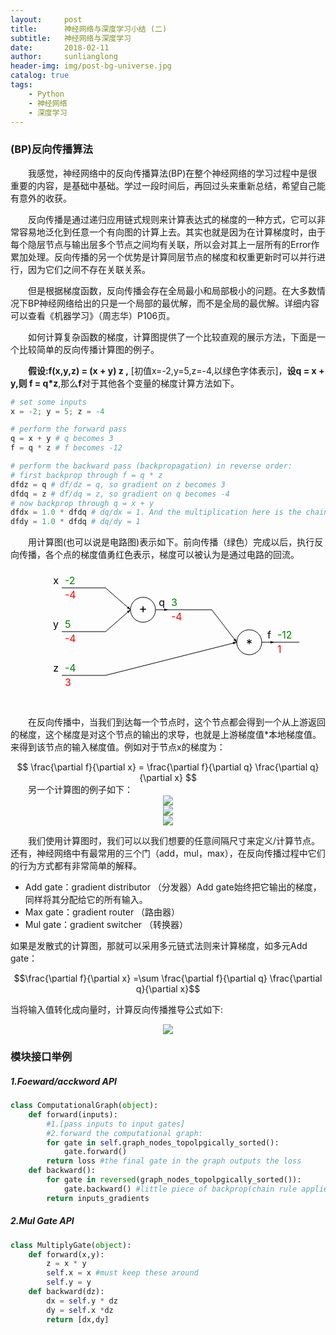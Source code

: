 ```yaml
---
layout:     post
title:      神经网络与深度学习小结 (二)
subtitle:   神经网络与深度学习
date:       2018-02-11
author:     sunlianglong
header-img: img/post-bg-universe.jpg
catalog: true
tags:
    - Python
    - 神经网络
    - 深度学习
---
```




### (BP)反向传播算法

　　我感觉，神经网络中的反向传播算法(BP)在整个神经网络的学习过程中是很重要的内容，是基础中基础。学过一段时间后，再回过头来重新总结，希望自己能有意外的收获。

　　反向传播是通过递归应用链式规则来计算表达式的梯度的一种方式，它可以非常容易地泛化到任意一个有向图的计算上去。其实也就是因为在计算梯度时，由于每个隐层节点与输出层多个节点之间均有关联，所以会对其上一层所有的Error作累加处理。反向传播的另一个优势是计算同层节点的梯度和权重更新时可以并行进行，因为它们之间不存在关联关系。

　　但是根据梯度函数，反向传播会存在全局最小和局部极小的问题。在大多数情况下BP神经网络给出的只是一个局部的最优解，而不是全局的最优解。详细内容可以查看《机器学习》（周志华）P106页。

　　如何计算复杂函数的梯度，计算图提供了一个比较直观的展示方法，下面是一个比较简单的反向传播计算图的例子。

　　**假设:f(x,y,z) = (x + y) z ,** [初值x=-2,y=5,z=-4,以绿色字体表示]，**设q = x + y,则 f = q*z**,那么**f**对于其他各个变量的梯度计算方法如下。
```python
# set some inputs
x = -2; y = 5; z = -4

# perform the forward pass
q = x + y # q becomes 3
f = q * z # f becomes -12

# perform the backward pass (backpropagation) in reverse order:
# first backprop through f = q * z
dfdz = q # df/dz = q, so gradient on z becomes 3
dfdq = z # df/dq = z, so gradient on q becomes -4
# now backprop through q = x + y
dfdx = 1.0 * dfdq # dq/dx = 1. And the multiplication here is the chain rule!
dfdy = 1.0 * dfdq # dq/dy = 1
```
　　用计算图(也可以说是电路图)表示如下。前向传播（绿色）完成以后，执行反向传播，各个点的梯度值勇红色表示，梯度可以被认为是通过电路的回流。
<center>
<div class="fig figleft fighighlight">
<svg width="420" height="220"><defs><marker id="arrowhead" refX="6" refY="2" markerWidth="6" markerHeight="4" orient="auto"><path d="M 0,0 V 4 L6,2 Z"></path></marker></defs><line x1="40" y1="30" x2="110" y2="30" stroke="black" stroke-width="1"></line><text x="45" y="24" font-size="16" fill="green">-2</text><text x="45" y="47" font-size="16" fill="red">-4</text><text x="35" y="24" font-size="16" text-anchor="end" fill="black">x</text><line x1="40" y1="100" x2="110" y2="100" stroke="black" stroke-width="1"></line><text x="45" y="94" font-size="16" fill="green">5</text><text x="45" y="117" font-size="16" fill="red">-4</text><text x="35" y="94" font-size="16" text-anchor="end" fill="black">y</text><line x1="40" y1="170" x2="110" y2="170" stroke="black" stroke-width="1"></line><text x="45" y="164" font-size="16" fill="green">-4</text><text x="45" y="187" font-size="16" fill="red">3</text><text x="35" y="164" font-size="16" text-anchor="end" fill="black">z</text><line x1="210" y1="65" x2="280" y2="65" stroke="black" stroke-width="1"></line><text x="215" y="59" font-size="16" fill="green">3</text><text x="215" y="82" font-size="16" fill="red">-4</text><text x="205" y="59" font-size="16" text-anchor="end" fill="black">q</text><circle cx="170" cy="65" fill="white" stroke="black" stroke-width="1" r="20"></circle><text x="170" y="70" font-size="20" fill="black" text-anchor="middle">+</text><line x1="110" y1="30" x2="150" y2="65" stroke="black" stroke-width="1" marker-end="url(#arrowhead)"></line><line x1="110" y1="100" x2="150" y2="65" stroke="black" stroke-width="1" marker-end="url(#arrowhead)"></line><line x1="190" y1="65" x2="210" y2="65" stroke="black" stroke-width="1" marker-end="url(#arrowhead)"></line><line x1="380" y1="117" x2="450" y2="117" stroke="black" stroke-width="1"></line><text x="385" y="111" font-size="16" fill="green">-12</text><text x="385" y="134" font-size="16" fill="red">1</text><text x="375" y="111" font-size="16" text-anchor="end" fill="black">f</text><circle cx="340" cy="117" fill="white" stroke="black" stroke-width="1" r="20"></circle><text x="340" y="127" font-size="20" fill="black" text-anchor="middle">*</text><line x1="280" y1="65" x2="320" y2="117" stroke="black" stroke-width="1" marker-end="url(#arrowhead)"></line><line x1="110" y1="170" x2="320" y2="117" stroke="black" stroke-width="1" marker-end="url(#arrowhead)"></line><line x1="360" y1="117" x2="380" y2="117" stroke="black" stroke-width="1" marker-end="url(#arrowhead)"></line></svg>
</div>
</center>

　　在反向传播中，当我们到达每一个节点时，这个节点都会得到一个从上游返回的梯度，这个梯度是对这个节点的输出的求导，也就是上游梯度值*本地梯度值。来得到该节点的输入梯度值。例如对于节点x的梯度为：
<center><font>$$ \frac{\partial f}{\partial x} = \frac{\partial f}{\partial q} \frac{\partial q}{\partial x} $$</font></center>
　　另一个计算图的例子如下：
<center>
<img src="http://myblog-1253290602.file.myqcloud.com/longlong-blog/cs231n-bg-1.png"/>
</center>

<center>
<img src="http://myblog-1253290602.file.myqcloud.com/longlong-blog/cs231n-bg-2.png"/>
</center>

<center>
<img src="http://myblog-1253290602.file.myqcloud.com/longlong-blog/cs231n-bg-3.png"/>
</center>


　　我们使用计算图时，我们可以以我们想要的任意间隔尺寸来定义/计算节点。还有，神经网络中有最常用的三个门（add，mul，max），在反向传播过程中它们的行为方式都有非常简单的解释。
- Add gate：gradient distributor （分发器）Add gate始终把它输出的梯度，同样将其分配给它的所有输入。
- Max gate：gradient router （路由器）
- Mul gate：gradient switcher （转换器）

如果是发散式的计算图，那就可以采用多元链式法则来计算梯度，如多元Add gate：

$$\frac{\partial f}{\partial x} =\sum \frac{\partial f}{\partial q} \frac{\partial q}{\partial x}$$

当将输入值转化成向量时，计算反向传播推导公式如下:
<center>
<img src="http://myblog-1253290602.file.myqcloud.com/longlong-blog/nn-note.png"/>
</center>

### 模块接口举例
##### 1.Foeward/acckword API
```python
class ComputationalGraph(object):
	def forward(inputs):
		#1.[pass inputs to input gates]
		#2.forward the computational graph:
		for gate in self.graph_nodes_topolpgically_sorted():
			gate.forward()
		return loss #the final gate in the graph outputs the loss
	def backward():
		for gate in reversed(graph_nodes_topolpgically_sorted()):
			gate.backward() #little piece of backprop(chain rule applied)
		return inputs_gradients
```
##### 2.Mul Gate API
```python
class MultiplyGate(object):
	def forward(x,y):
		z = x * y
		self.x = x #must keep these around
		self.y = y
	def backward(dz):
		dx = self.y * dz
		dy = self.x *dz
		return [dx,dy]
```


